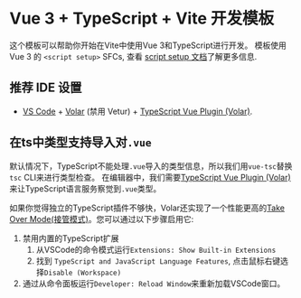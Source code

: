 # Vue 3 + TypeScript + Vite 开发模板

这个模板可以帮助你开始在Vite中使用Vue 3和TypeScript进行开发。 模板使用 Vue 3 的 `<script setup>` SFCs, 查看 [script setup 文档](https://v3.vuejs.org/api/sfc-script-setup.html#sfc-script-setup)了解更多信息.

## 推荐 IDE 设置

- [VS Code](https://code.visualstudio.com/) + [Volar](https://marketplace.visualstudio.com/items?itemName=Vue.volar) (禁用 Vetur) + [TypeScript Vue Plugin (Volar)](https://marketplace.visualstudio.com/items?itemName=Vue.vscode-typescript-vue-plugin).

## 在ts中类型支持导入对`.vue`

默认情况下，TypeScript不能处理`.vue`导入的类型信息，所以我们用`vue-tsc`替换`tsc` CLI来进行类型检查。 在编辑器中，我们需要[TypeScript Vue Plugin (Volar)](https://marketplace.visualstudio.com/items?itemName=Vue.vscode-typescript-vue-plugin)来让TypeScript语言服务察觉到`.vue`类型。

如果你觉得独立的TypeScript插件不够快，Volar还实现了一个性能更高的[Take Over Mode(接管模式)](https://github.com/johnsoncodehk/volar/discussions/471#discussioncomment-1361669)。您可以通过以下步骤启用它:

1. 禁用内置的TypeScript扩展
   1. 从VSCode的命令模式运行`Extensions: Show Built-in Extensions`
   2. 找到 `TypeScript and JavaScript Language Features`, 点击鼠标右键选择`Disable (Workspace)`
2. 通过从命令面板运行`Developer: Reload Window`来重新加载VSCode窗口。

